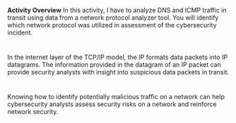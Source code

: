 **Activity Overview**
In this activity, I have to analyze DNS and ICMP traffic in transit using data from a network protocol analyzer tool. You will identify which network protocol was utilized in assessment of the cybersecurity incident.<br> 
# 
In the internet layer of the TCP/IP model, the IP formats data packets into IP datagrams. The information provided in the datagram of an IP packet can provide security analysts with insight into suspicious data packets in transit.<br>
# 
Knowing how to identify potentially malicious traffic on a network can help cybersecurity analysts assess security risks on a network and reinforce network security.